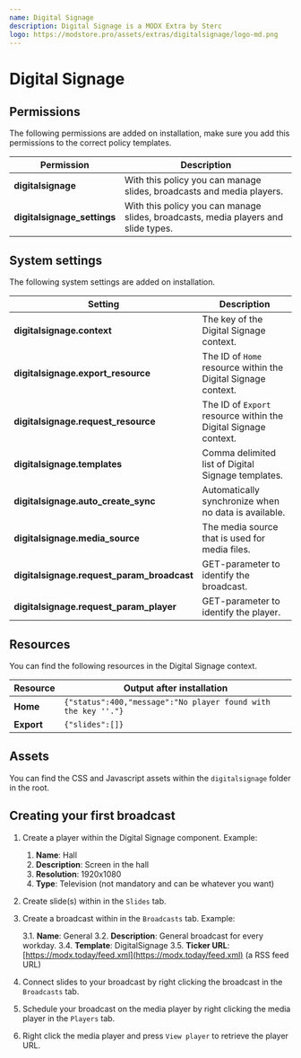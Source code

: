 ```yaml
---
name: Digital Signage
description: Digital Signage is a MODX Extra by Sterc
logo: https://modstore.pro/assets/extras/digitalsignage/logo-md.png
---
```

# Digital Signage

## Permissions

The following permissions are added on installation, make sure you add this permissions to the correct policy templates.

| Permission                  | Description                                                                        |
|-----------------------------|------------------------------------------------------------------------------------|
| **digitalsignage**          | With this policy you can manage slides, broadcasts and media players.              |
| **digitalsignage_settings** | With this policy you can manage slides, broadcasts, media players and slide types. |

## System settings

The following system settings are added on installation.

| Setting                                    | Description                                                     |
|--------------------------------------------|-----------------------------------------------------------------|
| **digitalsignage.context**                 | The key of the Digital Signage context.                         |
| **digitalsignage.export_resource**         | The ID of `Home` resource within the Digital Signage context.   |
| **digitalsignage.request_resource**        | The ID of `Export` resource within the Digital Signage context. |
| **digitalsignage.templates**               | Comma delimited list of Digital Signage templates.              |
| **digitalsignage.auto_create_sync**        | Automatically synchronize when no data is available.            |
| **digitalsignage.media_source**            | The media source that is used for media files.                  |
| **digitalsignage.request_param_broadcast** | GET-parameter to identify the broadcast.                        |
| **digitalsignage.request_param_player**    | GET-parameter to identify the player.                           |

## Resources

You can find the following resources in the Digital Signage context.

| Resource   | Output after installation                                     |
|------------|---------------------------------------------------------------|
| **Home**   | `{"status":400,"message":"No player found with the key ''."}` |
| **Export** | `{"slides":[]}`                                               |

## Assets

You can find the CSS and Javascript assets within the `digitalsignage` folder in the root.

## Creating your first broadcast

1. Create a player within the Digital Signage component. Example:

    1. **Name**: Hall
    2. **Description**: Screen in the hall
    3. **Resolution**: 1920x1080
    4. **Type**: Television (not mandatory and can be whatever you want)

2. Create slide(s) within in the `Slides` tab.
3. Create a broadcast within in the `Broadcasts` tab. Example:

    3.1. **Name**: General
    3.2. **Description**: General broadcast for every workday.
    3.4. **Template**: DigitalSignage
    3.5. **Ticker URL**: [https://modx.today/feed.xml](https://modx.today/feed.xml) (a RSS feed URL)

4. Connect slides to your broadcast by right clicking the broadcast in the `Broadcasts` tab.
5. Schedule your broadcast on the media player by right clicking the media player in the `Players` tab.
6. Right click the media player and press `View player` to retrieve the player URL.
